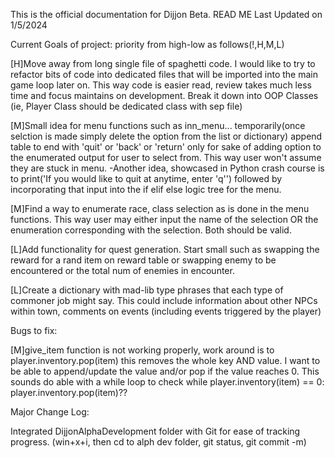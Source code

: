 This is the official documentation for Dijjon Beta.
READ ME Last Updated on 1/5/2024







Current Goals of project: priority from high-low as follows(!,H,M,L)

[H]Move away from long single file of spaghetti code. I would like to try to refactor bits of code into dedicated files that will be imported into the main game loop later on. This way code is easier read, review takes much less time and focus maintains on development. Break it down into OOP Classes (ie, Player Class should be dedicated class with sep file)

[M]Small idea for menu functions such as inn_menu... temporarily(once selction is made simply delete the option from the list or dictionary) append table to end with 'quit' or 'back' or 'return' only for sake of adding option to the enumerated output for user to select from. This way user won't assume they are stuck in menu.
-Another idea, showcased in Python crash course is to print('If you would like to quit at anytime, enter 'q'') followed by incorporating that input into the if elif else logic tree for the menu.

[M]Find a way to enumerate race, class selection as is done in the menu functions. This way user may either input the name of the selection OR the enumeration corresponding with the selection. Both should be valid.

[L]Add functionality for quest generation. Start small such as swapping the reward for a rand item on reward table or swapping enemy to be encountered or the total num of enemies in encounter.

[L]Create a dictionary with mad-lib type phrases that each type of commoner job might say. This could include information about other NPCs within town, comments on events (including events triggered by the player)





Bugs to fix:

[M]give_item function is not working properly, work around is to player.inventory.pop(item) this removes the whole key AND value. I want to be able to append/update the value and/or pop if the value reaches 0. This sounds do able with a while loop to check while player.inventory(item) == 0: player.inventory.pop(item)??



Major Change Log:

Integrated DijjonAlphaDevelopment folder with Git for ease of tracking progress. (win+x+i, then cd to alph dev folder, git status, git commit -m)